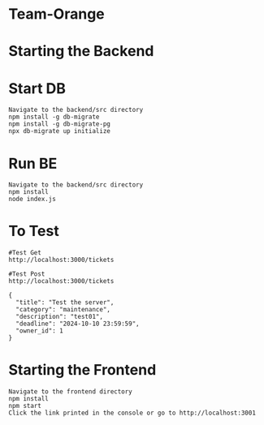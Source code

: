 # Team-Orange
# Starting the Backend

# Start DB
```
Navigate to the backend/src directory 
npm install -g db-migrate
npm install -g db-migrate-pg
npx db-migrate up initialize
```

# Run BE
```
Navigate to the backend/src directory
npm install
node index.js
```

# To Test
```
#Test Get
http://localhost:3000/tickets

#Test Post
http://localhost:3000/tickets

{
  "title": "Test the server",
  "category": "maintenance",
  "description": "test01",
  "deadline": "2024-10-10 23:59:59",
  "owner_id": 1
}
```
# Starting the Frontend
```
Navigate to the frontend directory
npm install
npm start 
Click the link printed in the console or go to http://localhost:3001 
```